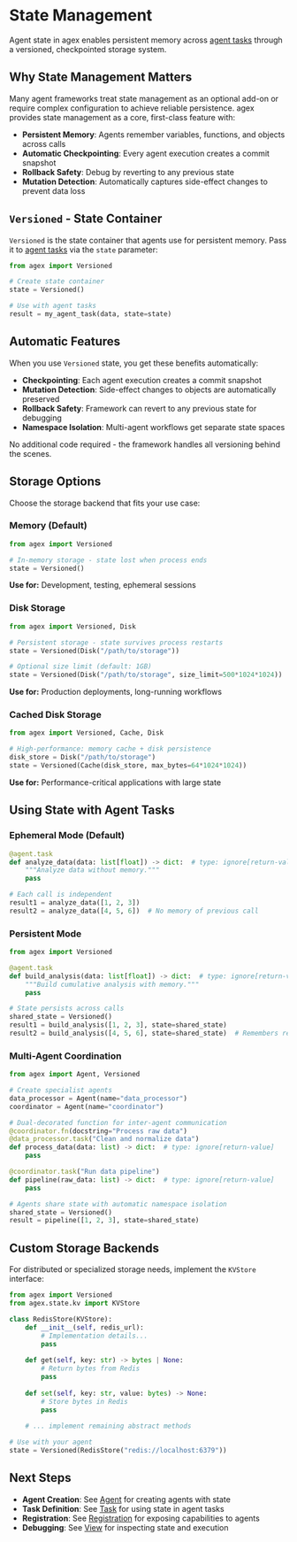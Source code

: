 # State Management

Agent state in agex enables persistent memory across [agent tasks](task.md) through a versioned, checkpointed storage system.

## Why State Management Matters

Many agent frameworks treat state management as an optional add-on or require complex configuration to achieve reliable persistence. agex provides state management as a core, first-class feature with:

- **Persistent Memory**: Agents remember variables, functions, and objects across calls
- **Automatic Checkpointing**: Every agent execution creates a commit snapshot  
- **Rollback Safety**: Debug by reverting to any previous state
- **Mutation Detection**: Automatically captures side-effect changes to prevent data loss

## `Versioned` - State Container

`Versioned` is the state container that agents use for persistent memory. Pass it to [agent tasks](task.md) via the `state` parameter:

```python
from agex import Versioned

# Create state container
state = Versioned()

# Use with agent tasks  
result = my_agent_task(data, state=state)
```

## Automatic Features

When you use `Versioned` state, you get these benefits automatically:

- **Checkpointing**: Each agent execution creates a commit snapshot
- **Mutation Detection**: Side-effect changes to objects are automatically preserved  
- **Rollback Safety**: Framework can revert to any previous state for debugging
- **Namespace Isolation**: Multi-agent workflows get separate state spaces

No additional code required - the framework handles all versioning behind the scenes.

## Storage Options

Choose the storage backend that fits your use case:

### Memory (Default)

```python
from agex import Versioned

# In-memory storage - state lost when process ends
state = Versioned()
```

**Use for:** Development, testing, ephemeral sessions

### Disk Storage

```python
from agex import Versioned, Disk

# Persistent storage - state survives process restarts
state = Versioned(Disk("/path/to/storage"))

# Optional size limit (default: 1GB)
state = Versioned(Disk("/path/to/storage", size_limit=500*1024*1024))
```

**Use for:** Production deployments, long-running workflows

### Cached Disk Storage

```python
from agex import Versioned, Cache, Disk

# High-performance: memory cache + disk persistence
disk_store = Disk("/path/to/storage")
state = Versioned(Cache(disk_store, max_bytes=64*1024*1024))
```

**Use for:** Performance-critical applications with large state

## Using State with Agent Tasks

### Ephemeral Mode (Default)

```python
@agent.task
def analyze_data(data: list[float]) -> dict:  # type: ignore[return-value]
    """Analyze data without memory."""
    pass

# Each call is independent
result1 = analyze_data([1, 2, 3])
result2 = analyze_data([4, 5, 6])  # No memory of previous call
```

### Persistent Mode

```python
from agex import Versioned

@agent.task  
def build_analysis(data: list[float]) -> dict:  # type: ignore[return-value]
    """Build cumulative analysis with memory."""
    pass

# State persists across calls
shared_state = Versioned()
result1 = build_analysis([1, 2, 3], state=shared_state)
result2 = build_analysis([4, 5, 6], state=shared_state)  # Remembers result1
```

### Multi-Agent Coordination

```python
from agex import Agent, Versioned

# Create specialist agents
data_processor = Agent(name="data_processor")
coordinator = Agent(name="coordinator")

# Dual-decorated function for inter-agent communication
@coordinator.fn(docstring="Process raw data")
@data_processor.task("Clean and normalize data")
def process_data(data: list) -> dict:  # type: ignore[return-value]
    pass

@coordinator.task("Run data pipeline")
def pipeline(raw_data: list) -> dict:  # type: ignore[return-value]
    pass

# Agents share state with automatic namespace isolation
shared_state = Versioned()
result = pipeline([1, 2, 3], state=shared_state)
```

## Custom Storage Backends

For distributed or specialized storage needs, implement the `KVStore` interface:

```python
from agex import Versioned
from agex.state.kv import KVStore

class RedisStore(KVStore):
    def __init__(self, redis_url):
        # Implementation details...
        pass
    
    def get(self, key: str) -> bytes | None:
        # Return bytes from Redis
        pass
    
    def set(self, key: str, value: bytes) -> None:
        # Store bytes in Redis
        pass
    
    # ... implement remaining abstract methods

# Use with your agent
state = Versioned(RedisStore("redis://localhost:6379"))
```


## Next Steps

- **Agent Creation**: See [Agent](agent.md) for creating agents with state
- **Task Definition**: See [Task](task.md) for using state in agent tasks
- **Registration**: See [Registration](registration.md) for exposing capabilities to agents
- **Debugging**: See [View](view.md) for inspecting state and execution 